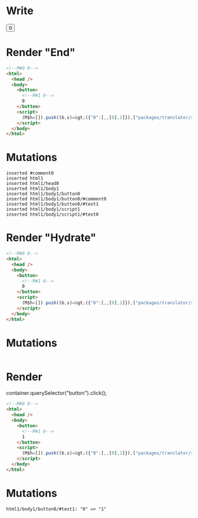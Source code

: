 # Write
  <!M#0 0><button><!M#1 0>0</button><script>(M$h=[]).push((b,s)=>({"0":[,,[0],1]}),["packages/translator/src/__tests__/fixtures/basic-handler-multi-ref-nested/template.marko_0_a_b",0,])</script>


# Render "End"
```html
<!--M#0 0-->
<html>
  <head />
  <body>
    <button>
      <!--M#1 0-->
      0
    </button>
    <script>
      (M$h=[]).push((b,s)=&gt;({"0":[,,[0],1]}),["packages/translator/src/__tests__/fixtures/basic-handler-multi-ref-nested/template.marko_0_a_b",0,])
    </script>
  </body>
</html>
```

# Mutations
```
inserted #comment0
inserted html1
inserted html1/head0
inserted html1/body1
inserted html1/body1/button0
inserted html1/body1/button0/#comment0
inserted html1/body1/button0/#text1
inserted html1/body1/script1
inserted html1/body1/script1/#text0
```


# Render "Hydrate"
```html
<!--M#0 0-->
<html>
  <head />
  <body>
    <button>
      <!--M#1 0-->
      0
    </button>
    <script>
      (M$h=[]).push((b,s)=&gt;({"0":[,,[0],1]}),["packages/translator/src/__tests__/fixtures/basic-handler-multi-ref-nested/template.marko_0_a_b",0,])
    </script>
  </body>
</html>
```

# Mutations
```

```


# Render 
container.querySelector("button").click();

```html
<!--M#0 0-->
<html>
  <head />
  <body>
    <button>
      <!--M#1 0-->
      1
    </button>
    <script>
      (M$h=[]).push((b,s)=&gt;({"0":[,,[0],1]}),["packages/translator/src/__tests__/fixtures/basic-handler-multi-ref-nested/template.marko_0_a_b",0,])
    </script>
  </body>
</html>
```

# Mutations
```
html1/body1/button0/#text1: "0" => "1"
```